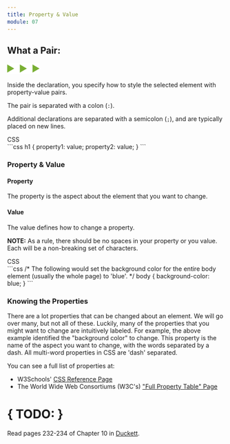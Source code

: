 ```yaml
---
title: Property & Value
module: 07
---
```


## What a Pair:
<img src="./../../../img/arrow-divider.svg" style="width: 75px; border: none;" />

Inside the declaration, you specify how to style the selected element with property-value pairs.

The pair is separated with a colon (`:`).

Additional declarations are separated with a semicolon (`;`), and are typically placed on new lines.

<div id="code-heading">CSS</div>
```css
h1 {
    property1: value;
    property2: value;
}
```

### Property & Value

#### Property

The property is the aspect about the element that you want to change.

#### Value

The value defines how to change a property.

**NOTE:** As a rule, there should be no spaces in your property or you value. Each will be a non-breaking set of characters.

<div id="code-heading">CSS</div>
```css
/* The following would set the background color for the
entire body element (usually the whole page) to 'blue'. */
body {
    background-color: blue;
}
```

### Knowing the Properties

There are a lot properties that can be changed about an element. We will go over many, but not all of these. Luckily, many of the properties that you might want to change are intuitively labeled. For example, the above example identified the "background color" to change. This property is the name of the aspect you want to change, with the words separated by a dash. All multi-word properties in CSS are 'dash' separated.

You can see a full list of properties at:

- W3Schools' [CSS Reference Page](https://www.w3schools.com/cssref/)
- The World Wide Web Consortiums (W3C's) ["Full Property Table" Page](https://www.w3.org/TR/CSS21/propidx.html)


# { TODO: }
Read pages 232-234 of Chapter 10 in [Duckett](https://github.com/Media-Ed-Online/intro-web-dev/issues/3).
